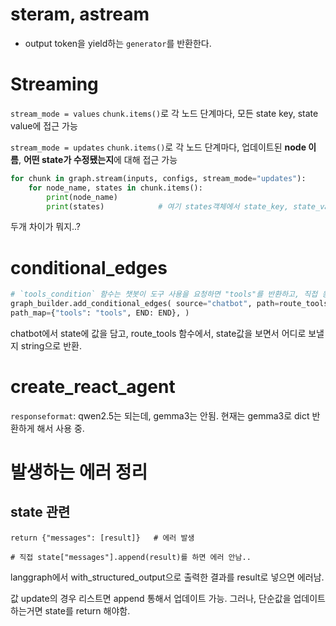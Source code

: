 # steram, astream
- output token을 yield하는 `generator`를 반환한다.


# Streaming
`stream_mode = values`
`chunk.items()`로 각 노드 단계마다, 모든 state key, state value에 접근 가능

`stream_mode = updates`
`chunk.items()`로 각 노드 단계마다, 업데이트된 **node 이름**, **어떤 state가 수정됐는지**에 대해 접근 가능
```python
for chunk in graph.stream(inputs, configs, stream_mode="updates"):
    for node_name, states in chunk.items():
        print(node_name)
        print(states)            # 여기 states객체에서 state_key, state_value에 접근 가능.
```

두개 차이가 뭐지..?

# conditional_edges
```python
# `tools_condition` 함수는 챗봇이 도구 사용을 요청하면 "tools"를 반환하고, 직접 응답이 가능한 경우 "END"를 반환 
graph_builder.add_conditional_edges( source="chatbot", path=route_tools, # route_tools 의 반환값이 "tools" 인 경우 "tools" 노드로, 그렇지 않으면 END 노드로 라우팅 
path_map={"tools": "tools", END: END}, )
```
chatbot에서 state에 값을 담고, route_tools 함수에서, state값을 보면서 어디로 보낼지 string으로 반환.
# create_react_agent
`responseformat`: qwen2.5는 되는데, gemma3는 안됨.
현재는 gemma3로 dict 반환하게 해서 사용 중.

# 발생하는 에러 정리
## state 관련
```
return {"messages": [result]}   # 에러 발생

# 직접 state["messages"].append(result)를 하면 에러 안남..
```
langgraph에서 with_structured_output으로 출력한 결과를 result로 넣으면 에러남.

값 update의 경우 리스트면 append 통해서 업데이트 가능. 그러나, 단순값을 업데이트하는거면 state를 return 해야함.